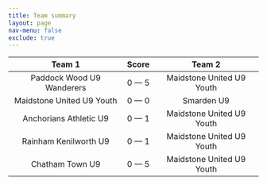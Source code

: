```yaml
---
title: Team summary
layout: page
nav-menu: false
exclude: true
---
```




|          Team 1           |    Score    |          Team 2           |
|:-------------------------:|:-----------:|:-------------------------:|
| Paddock Wood U9 Wanderers | 0 &mdash; 5 | Maidstone United U9 Youth |
| Maidstone United U9 Youth | 0 &mdash; 0 |        Smarden U9         |
|  Anchorians Athletic U9   | 0 &mdash; 1 | Maidstone United U9 Youth |
|   Rainham Kenilworth U9   | 0 &mdash; 1 | Maidstone United U9 Youth |
|      Chatham Town U9      | 0 &mdash; 5 | Maidstone United U9 Youth |

 <br /><br /><br />